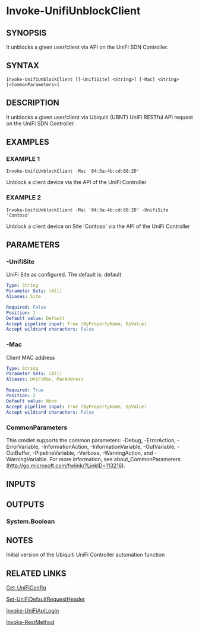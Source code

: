 ﻿---
external help file: UniFiTooling-help.xml
HelpVersion: 1.1.0
Locale: en-US
Module Guid: 7fff91a0-02eb-4df2-84d5-c7d3cd7f7a5d
Module Name: UniFiTooling
online version: https://github.com/Enatec/UniFiTooling/raw/master/docs/Invoke-UnifiUnblockClient.md
schema: 2.0.0
---

# Invoke-UnifiUnblockClient

## SYNOPSIS
It unblocks a given user/client via API on the UniFi SDN Controller.

## SYNTAX

```
Invoke-UnifiUnblockClient [[-UnifiSite] <String>] [-Mac] <String> [<CommonParameters>]
```

## DESCRIPTION
It unblocks a given user/client via Ubiquiti (UBNT) UniFi RESTful API request on the UniFi SDN Controller.

## EXAMPLES

### EXAMPLE 1
```
Invoke-UnifiUnblockClient -Mac '84:3a:4b:cd:88:2D'
```

Unblock a client device via the API of the UniFi Controller

### EXAMPLE 2
```
Invoke-UnifiUnblockClient -Mac '84:3a:4b:cd:88:2D' -UnifiSite 'Contoso'
```

Unblock a client device on Site 'Contoso' via the API of the UniFi Controller

## PARAMETERS

### -UnifiSite
UniFi Site as configured.
The default is: default

```yaml
Type: String
Parameter Sets: (All)
Aliases: Site

Required: False
Position: 1
Default value: Default
Accept pipeline input: True (ByPropertyName, ByValue)
Accept wildcard characters: False
```

### -Mac
Client MAC address

```yaml
Type: String
Parameter Sets: (All)
Aliases: UniFiMac, MacAddress

Required: True
Position: 2
Default value: None
Accept pipeline input: True (ByPropertyName, ByValue)
Accept wildcard characters: False
```

### CommonParameters
This cmdlet supports the common parameters: -Debug, -ErrorAction, -ErrorVariable, -InformationAction, -InformationVariable, -OutVariable, -OutBuffer, -PipelineVariable, -Verbose, -WarningAction, and -WarningVariable.
For more information, see about_CommonParameters (http://go.microsoft.com/fwlink/?LinkID=113216).

## INPUTS

## OUTPUTS

### System.Boolean
## NOTES
Initial version of the Ubiquiti UniFi Controller automation function

## RELATED LINKS

[Get-UniFiConfig]()

[Set-UniFiDefaultRequestHeader]()

[Invoke-UniFiApiLogin]()

[Invoke-RestMethod]()

